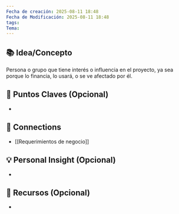 ```yaml
---
Fecha de creación: 2025-08-11 18:48
Fecha de Modificación: 2025-08-11 18:48
tags: 
Tema:
---
```



## 📚 Idea/Concepto 

Persona o grupo que tiene interés o influencia en el proyecto, ya sea porque lo financia, lo usará, o se ve afectado por él.
## 📌 Puntos Claves (Opcional)
- 

## 🔗 Connections
- [[Requerimientos de negocio]]

## 💡 Personal Insight (Opcional)
- 
## 🧾 Recursos (Opcional)
- 